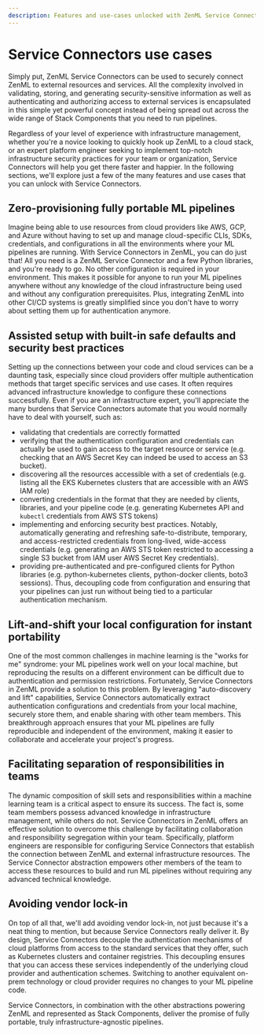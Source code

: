 ```yaml
---
description: Features and use-cases unlocked with ZenML Service Connectors.
---
```


# Service Connectors use cases

Simply put, ZenML Service Connectors can be used to securely connect ZenML to external resources and services. All the complexity involved in validating, storing, and generating security-sensitive information as well as authenticating and authorizing access to external services is encapsulated in this simple yet powerful concept instead of being spread out across the wide range of Stack Components that you need to run pipelines.

Regardless of your level of experience with infrastructure management, whether you're a novice looking to quickly hook up ZenML to a cloud stack, or an expert platform engineer seeking to implement top-notch infrastructure security practices for your team or organization, Service Connectors will help you get there faster and happier. In the following sections, we'll explore just a few of the many features and use cases that you can unlock with Service Connectors.

## Zero-provisioning fully portable ML pipelines

Imagine being able to use resources from cloud providers like AWS, GCP, and Azure without having to set up and manage cloud-specific CLIs, SDKs, credentials, and configurations in all the environments where your ML pipelines are running. With Service Connectors in ZenML, you can do just that! All you need is a ZenML Service Connector and a few Python libraries, and you're ready to go. No other configuration is required in your environment. This makes it possible for anyone to run your ML pipelines anywhere without any knowledge of the cloud infrastructure being used and without any configuration prerequisites. Plus, integrating ZenML into other CI/CD systems is greatly simplified since you don't have to worry about setting them up for authentication anymore.

## Assisted setup with built-in safe defaults and security best practices

Setting up the connections between your code and cloud services can be a daunting task, especially since cloud providers offer multiple authentication methods that target specific services and use cases. It often requires advanced infrastructure knowledge to configure these connections successfully. Even if you are an infrastructure expert, you'll appreciate the many burdens that Service Connectors automate that you would normally have to deal with yourself, such as:

* validating that credentials are correctly formatted
* verifying that the authentication configuration and credentials can actually be used to gain access to the target resource or service (e.g. checking that an AWS Secret Key can indeed be used to access an S3 bucket).
* discovering all the resources accessible with a set of credentials (e.g. listing all the EKS Kubernetes clusters that are accessible with an AWS IAM role)
* converting credentials in the format that they are needed by clients, libraries, and your pipeline code (e.g. generating Kubernetes API and `kubectl` credentials from AWS STS tokens)
* implementing and enforcing security best practices. Notably, automatically generating and refreshing safe-to-distribute, temporary, and access-restricted credentials from long-lived, wide-access credentials (e.g. generating an AWS STS token restricted to accessing a single S3 bucket from IAM user AWS Secret Key credentials).
* providing pre-authenticated and pre-configured clients for Python libraries (e.g. python-kubernetes clients, python-docker clients, boto3 sessions). Thus, decoupling code from configuration and ensuring that your pipelines can just run without being tied to a particular authentication mechanism.

## Lift-and-shift your local configuration for instant portability

One of the most common challenges in machine learning is the "works for me" syndrome: your ML pipelines work well on your local machine, but reproducing the results on a different environment can be difficult due to authentication and permission restrictions. Fortunately, Service Connectors in ZenML provide a solution to this problem. By leveraging "auto-discovery and lift" capabilities, Service Connectors automatically extract authentication configurations and credentials from your local machine, securely store them, and enable sharing with other team members. This breakthrough approach ensures that your ML pipelines are fully reproducible and independent of the environment, making it easier to collaborate and accelerate your project's progress.

## Facilitating separation of responsibilities in teams

The dynamic composition of skill sets and responsibilities within a machine learning team is a critical aspect to ensure its success. The fact is, some team members possess advanced knowledge in infrastructure management, while others do not. Service Connectors in ZenML offers an effective solution to overcome this challenge by facilitating collaboration and responsibility segregation within your team. Specifically, platform engineers are responsible for configuring Service Connectors that establish the connection between ZenML and external infrastructure resources. The Service Connector abstraction empowers other members of the team to access these resources to build and run ML pipelines without requiring any advanced technical knowledge.

## Avoiding vendor lock-in

On top of all that, we'll add avoiding vendor lock-in, not just because it's a neat thing to mention, but because Service Connectors really deliver it. By design, Service Connectors decouple the authentication mechanisms of cloud platforms from access to the standard services that they offer, such as Kubernetes clusters and container registries. This decoupling ensures that you can access these services independently of the underlying cloud provider and authentication schemes. Switching to another equivalent on-prem technology or cloud provider requires no changes to your ML pipeline code.

Service Connectors, in combination with the other abstractions powering ZenML and represented as Stack Components, deliver the promise of fully portable, truly infrastructure-agnostic pipelines.
